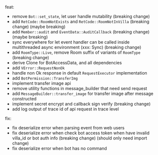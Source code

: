 feat:

- remove `Bot::set_state`, let user handle mutability (breaking change)
- add `RetCode::RoomNotExists` and `RetCode::RoomNotInVilla` (breaking change)
  (maybe breaking)
- add `Member::audit` and `EventData::AuditCallback` (breaking change)
  (maybe breaking)
- sync everywhere for let event handler can be called inside multithreaded async environment (xxx: Sync) (breaking
  change)
- add `RoomType::Live`, remove Room suffix of variants of `RoomType` (breaking change)
- derive Clone for BotAccessData, and all dependencies
- add `VError::RequestNonOk`
- handle non Ok response in default `RequestExecutor` implementation
- add `BotPermission::TransferImg`
- implement transfer image api
- remove utility functions in message_builder that need send request
- add `MessageBuilder::transfer_image` for transfer image after message constructed
- implement secret encrypt and callback sign verify (breaking change)
- add log output of trace id of api request in trace level

fix:

- fix deserialize error when parsing event from web users
- fix deserialize error when check bot access token when have invalid villa_id or bot auth info (breaking change)
  (should only need import change)
- fix deserialize error when bot has no command